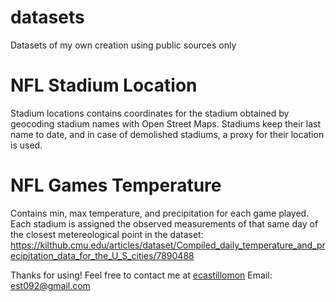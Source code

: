 # datasets
Datasets of my own creation using public sources only


# NFL Stadium Location
Stadium locations contains coordinates for the stadium obtained by geocoding stadium names with Open Street Maps.
Stadiums keep their last name to date, and in case of demolished stadiums, a proxy for their location is used.

# NFL Games Temperature
Contains min, max temperature, and precipitation for each game played. Each stadium is assigned the observed measurements of that same day of the closest metereological point in the dataset:
https://kilthub.cmu.edu/articles/dataset/Compiled_daily_temperature_and_precipitation_data_for_the_U_S_cities/7890488


Thanks for using! Feel free to contact me at [ecastillomon](https://twitter.com/ecastillomon) 
Email: [est092@gmail.com](est092@gmail.com)

